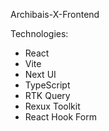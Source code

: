 Archibais-X-Frontend

Technologies:

- React
- Vite
- Next UI
- TypeScript
- RTK Query
- Rexux Toolkit
- React Hook Form
